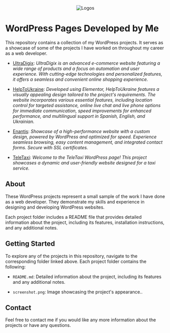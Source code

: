 <div align="center">
    <img src="https://i.imgur.com/sGmWKZ1.png" alt="Logos">
</div>

# WordPress Pages Developed by Me
This repository contains a collection of my WordPress projects. It serves as a showcase of some of the projects I have worked on throughout my career as a web developer.

- [UltraDigix](./Pages/UltraDigix): *UltraDigix is an advanced e-commerce website featuring a wide range of products and a focus on automation and user experience. With cutting-edge technologies and personalized features, it offers a seamless and convenient online shopping experience.*

- [HelpToUkraine](./Pages/HelpToUkraine): *Developed using Elementor, HelpToUkraine features a visually appealing design tailored to the project's requirements. The website incorporates various essential features, including location control for targeted assistance, online live chat and live phone options for immediate communication, speed improvements for enhanced performance, and multilingual support in Spanish, English, and Ukrainian.*

- [Enantis](./Pages/Enantis): *Showcase of a high-performance website with a custom design, powered by WordPress and optimized for speed. Experience seamless browsing, easy content management, and integrated contact forms. Secure with SSL certificates.*

- [TeleTaxi](./Pages/TeleTaxi): *Welcome to the TeleTaxi WordPress page! This project showcases a dynamic and user-friendly website designed for a taxi service.*


## About

These WordPress projects represent a small sample of the work I have done as a web developer. They demonstrate my skills and experience in designing and developing WordPress websites.

Each project folder includes a README file that provides detailed information about the project, including its features, installation instructions, and any additional notes.


## Getting Started

To explore any of the projects in this repository, navigate to the corresponding folder linked above. Each project folder contains the following:

- `README.md`: Detailed information about the project, including its features and any additional notes.

- `screenshot.png`: Image showcasing the project's appearance..

## Contact

Feel free to contact me if you would like any more information about the projects or have any questions.
